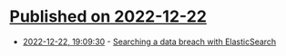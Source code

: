 # [Published on 2022-12-22](index.md)

* [2022-12-22, 19:09:30](https://news.ycombinator.com/item?id=34097166) - [Searching a data breach with ElasticSearch](https://adamfallon.com/databreach/csv/elasticsearch/2022/12/22/elasticsearch-facebook-data-leak.html)
